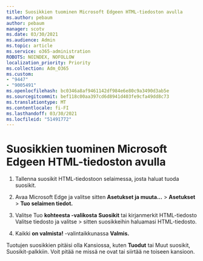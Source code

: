 ```yaml
---
title: Suosikkien tuominen Microsoft Edgeen HTML-tiedoston avulla
ms.author: pebaum
author: pebaum
manager: scotv
ms.date: 03/30/2021
ms.audience: Admin
ms.topic: article
ms.service: o365-administration
ROBOTS: NOINDEX, NOFOLLOW
localization_priority: Priority
ms.collection: Adm_O365
ms.custom:
- "9447"
- "9005491"
ms.openlocfilehash: bc0346a8af9461142df984e6e80c9a3490d3ab5e
ms.sourcegitcommit: bef118c00aa397cd6d8941d403fe9cfa49dd8c73
ms.translationtype: MT
ms.contentlocale: fi-FI
ms.lasthandoff: 03/30/2021
ms.locfileid: "51491772"
---
```

# <a name="use-an-html-file-to-import-favorites-to-microsoft-edge"></a>Suosikkien tuominen Microsoft Edgeen HTML-tiedoston avulla

1. Tallenna suosikit HTML-tiedostoon selaimessa, josta haluat tuoda suosikit.

1. Avaa Microsoft Edge ja valitse sitten **Asetukset ja muuta...**  >  **Asetukset**  >  **Tuo selaimen tiedot.**

1. Valitse Tuo **kohteesta -valikosta** **Suosikit** tai kirjanmerkit HTML-tiedosto Valitse tiedosto ja valitse  >  sitten suosikkeihin haluamasi HTML-tiedosto.

1. Kaikki **on valmista!** -valintaikkunassa **Valmis.**

Tuotujen suosikkien pitäisi olla Kansiossa, kuten **Tuodut** tai Muut suosikit, Suosikit-palkkiin.  Voit pitää ne missä ne ovat tai siirtää ne toiseen kansioon.